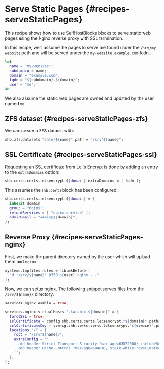 <!-- Read these docs at https://shb.skarabox.com -->
# Serve Static Pages {#recipes-serveStaticPages}

This recipe shows how to use SelfHostBlocks blocks to serve static web pages using the Nginx reverse proxy with SSL termination.

In this recipe, we'll assume the pages to serve are found under the `/srv/my-website` path and will be served under the `my-website.example.com` fqdn.

```nix
let
  name = "my-website";
  subdomain = name;
  domain = "example.com";
  fqdn = "${subdomain}.${domain}";
  user = "me";
in
```

We also assume the static web pages are owned and updated by the user named `me`.

## ZFS dataset {#recipes-serveStaticPages-zfs}

We can create a ZFS dataset with:

```nix
shb.zfs.datasets."safe/${name}".path = "/srv/${name}";
```

## SSL Certificate {#recipes-serveStaticPages-ssl}

Requesting an SSL certificate from Let's Encrypt is done by adding an entry to
the `extraDomains` option:

```nix
shb.certs.certs.letsencrypt.${domain}.extraDomains = [ fqdn ];
```

This assumes the `shb.certs` block has been configured:

```nix
shb.certs.certs.letsencrypt.${domain} = {
  inherit domain;
  group = "nginx";
  reloadServices = [ "nginx.service" ];
  adminEmail = "admin@${domain}";
};
```

## Reverse Proxy {#recipes-serveStaticPages-nginx}

First, we make the parent directory owned by the user which will upload them and `nginx`:

```nix
systemd.tmpfiles.rules = lib.mkBefore [
  "d '/srv/${name}' 0750 ${user} nginx - -"
];
```

Now, we can setup nginx. The following snippet serves files from the `/srv/${name}/` directory.

```nix
services.nginx.enable = true;

services.nginx.virtualHosts."skarabox.${domain}" = {
  forceSSL = true;
  sslCertificate = config.shb.certs.certs.letsencrypt."${domain}".paths.cert;
  sslCertificateKey = config.shb.certs.certs.letsencrypt."${domain}".paths.key;
  locations."/" = {
    root = "/srv/${name}/";
    extraConfig = ''
      add_header Strict-Transport-Security "max-age=63072000; includeSubDomains; preload";
      add_header Cache-Control "max-age=604800, stale-while-revalidate=86400, stale-if-error=86400, must-revalidate, public";
    '';
  };
};
```
